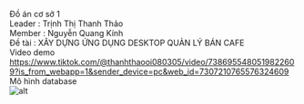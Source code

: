Đồ án cơ sở 1 <br>
Leader : Trịnh Thị Thanh Thảo <br>
Member : Nguyễn Quang Kính <br>
Đề tài : XÂY DỰNG ỨNG DỤNG DESKTOP QUẢN LÝ BÁN CAFE <br>
Video demo <br>
https://www.tiktok.com/@thanhthaooi080305/video/7386955480519822609?is_from_webapp=1&sender_device=pc&web_id=7307210765576324609 <br>
Mô hình database <br>
![alt](https://i.imgur.com/jEBUEhA.png) <br>
